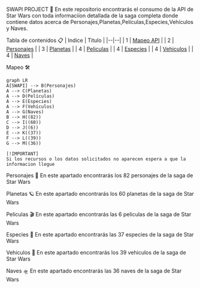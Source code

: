 SWAPI PROJECT 🚀
En este repositorio encontrarás el consumo de la API de Star Wars con toda informaciíon detallada de la saga completa donde contiene datos acerca de Personajes,Planetas,Películas,Especies,Vehículos y Naves.

Tabla de contenidos 📋
| Indice | Titulo  |
|--|--|
| 1 | [Mapeo API](#Mapeo) |
| 2 | [Personajes](#Personajes) |
| 3 | [Planetas](#Planetas) |
| 4 | [Peliculas](#Peliculas) |
| 4 | [Especies](#Especies) |
| 4 | [Vehiculos](#Vehiculos) |
| 4 | [Naves](#Naves) |


Mapeo 🛠️
```mermaid
graph LR
A[SWAPI] --> B(Personajes)
A --> C(Planetas)
A --> D(Películas)
A --> E(Especies)
A --> F(Vehículos)
A --> G(Naves)
B --> H((82))
C --> I((60))
D --> J((6))
E --> K((37)) 
F --> L((39))
G --> M((36))
```

    [!IMPORTANT]
    Si los recursos o los datos solicitados no aparecen espera a que la informacion llegue


Personajes 🧍
En este apartado encontrarás los 82 personajes de la saga de Star Wars


Planetas 🪐
En este apartado encontrarás los 60 planetas de la saga de Star Wars

Peliculas 🎬
En este apartado encontrarás las 6 peliculas de la saga de Star Wars

Especies 👹
En este apartado encontrarás las 37 especies de la saga de Star Wars

Vehiculos 🚜
En este apartado encontrarás los 39 vehiculos de la saga de Star Wars

Naves 🛸
En este apartado encontrarás las 36 naves de la saga de Star Wars
